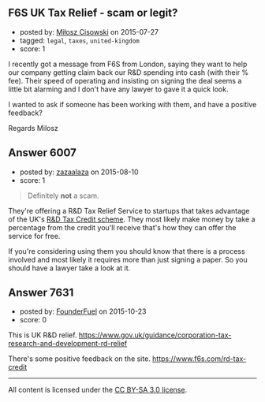 ## F6S UK Tax Relief - scam or legit?

- posted by: [Miłosz Cisowski](https://stackexchange.com/users/6693802/mi-osz-cisowski) on 2015-07-27
- tagged: `legal`, `taxes`, `united-kingdom`
- score: 1

I recently got a message from F6S from London, saying they want to help our company getting claim back our R&D spending into cash (with their % fee). Their speed of operating and insisting on signing the deal seems a little bit alarming and I don't have any lawyer to gave it a quick look.

I wanted to ask if someone has been working with them, and have a positive feedback?

Regards
Milosz



## Answer 6007

- posted by: [zazaalaza](https://stackexchange.com/users/4672194/zazaalaza) on 2015-08-10
- score: 1

> Definitely **not** a scam.

They're offering a R&D Tax Relief Service to startups that takes advantage of the UK's [R&D Tax Credit scheme](https://en.wikipedia.org/wiki/Research_and_Development_Tax_Credit). They most likely make money by take a percentage from the credit you'll receive that's how they can offer the service for free.

If you're considering using them you should know that there is a process involved and most likely it requires more than just signing a paper. So you should have a lawyer take a look at it.


## Answer 7631

- posted by: [FounderFuel](https://stackexchange.com/users/7172420/founderfuel) on 2015-10-23
- score: 0


This is UK R&D relief.
https://www.gov.uk/guidance/corporation-tax-research-and-development-rd-relief

There's some positive feedback on the site.
https://www.f6s.com/rd-tax-credit




---

All content is licensed under the [CC BY-SA 3.0 license](https://creativecommons.org/licenses/by-sa/3.0/).
